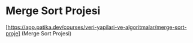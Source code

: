 # Merge Sort Projesi

[https://app.patika.dev/courses/veri-yapilari-ve-algoritmalar/merge-sort-proje] (Merge Sort Projesi)